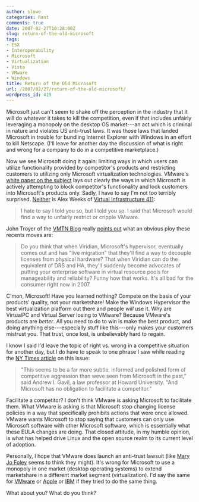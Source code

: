 ```yaml
---
author: slowe
categories: Rant
comments: true
date: 2007-02-27T10:28:00Z
slug: return-of-the-old-microsoft
tags:
- ESX
- Interoperability
- Microsoft
- Virtualization
- Vista
- VMware
- Windows
title: Return of the Old Microsoft
url: /2007/02/27/return-of-the-old-microsoft/
wordpress_id: 419
---
```


Microsoft just can't seem to shake off the perception in the industry that it will do whatever it takes to kill the competition, even if that includes unfairly leveraging a monopoly on the desktop OS market---an act which is criminal in nature and violates US anti-trust laws. It was those laws that landed Microsoft in trouble for bundling Internet Explorer with Windows in an effort to kill Netscape. (I'll leave for another day the discussion of what is right and wrong for a company to do in a competitive marketplace.)

Now we see Microsoft doing it again: limiting ways in which users can utilize functionality provided by competitor's products and restricting customers to utilizing only Microsoft virtualization technologies. VMware's [white paper on the subject](http://www.vmware.com/solutions/whitepapers/msoft_licensing_wp.html) lays out clearly the ways in which Microsoft is actively attempting to block competitor's functionality and lock customers into Microsoft's products only. Sadly, I have to say I'm not too terribly surprised. [Neither](http://www.vi411.org/2007/02/26/microsoft-anti-competitive-again.html) is Alex Weeks of [Virtual Infrastructure 411](http://www.vi411.org/):

>I hate to say I told you so, but I told you so. I said that Microsoft would find a way to unfairly restrict or cripple VMware.

John Troyer of the [VMTN Blog](http://blogs.vmware.com/vmtn/) really [points out](http://blogs.vmware.com/vmtn/2007/02/microsoft_licen.html) what an obvious ploy these recents moves are:

>Do you think that when Viridian, Microsoft's hypervisor, eventually comes out and has "live migration" that they'll find a way to decouple licenses from physical hardware? That when Viridian can do the equivalent of DRS and HA, they'll suddenly become advocates of putting your enterprise software in virtual resource pools for manageability and reliability? Funny how that works. It's all bad for the consumer right now in 2007.

C'mon, Microsoft! Have you learned nothing? Compete on the basis of your products' quality, not your marketshare! Make the Windows Hypervisor the best virtualization platform out there and people _will_ use it. Why are VirtualPC and Virtual Server losing to VMware? Because VMware's products are _better_. All you need to do to win is make the best product, and doing anything else---especially stuff like this---only makes your customers mistrust you. That trust, once lost, is unbelievably hard to regain.

I know I said I'd leave the topic of right vs. wrong in a competitive situation for another day, but I do have to speak to one phrase I saw while reading the [NY Times article](http://www.nytimes.com/2007/02/24/technology/24soft.html?ex=1329973200&en=5aa4668ba8def364&ei=5090&partner=rssuserland&emc=rss) on this issue:

>"This seems to be a far more subtle, informed and polished form of competitive aggression than weve seen from Microsoft in the past," said Andrew I. Gavil, a law professor at Howard University. "And Microsoft has no obligation to facilitate a competitor."

Facilitate a competitor? I don't think VMware is asking Microsoft to facilitate them. What VMware is asking is that Microsoft stop changing license policies in a way that specifically prohibits actions that were once allowed. VMware wants Microsoft to stop saying that customers can only use Microsoft software with other Microsoft software, which is essentially what these EULA changes are doing. That closed attitude, in my humble opinion, is what has helped drive Linux and the open source realm to its current level of adoption.

Personally, I hope that VMware does launch an anti-trust lawsuit (like [Mary Jo Foley](http://blogs.zdnet.com/microsoft/?p=283) seems to think they might). It's wrong for Microsoft to use a monopoly in one market (desktop operating systems) to extend marketshare in a different market segment (virtualization). I'd say the same for [VMware](http://www.vmware.com/) or [Apple](http://www.apple.com/) or [IBM](http://www.ibm.com/) if they tried to do the same thing.

What about you? What do you think?
